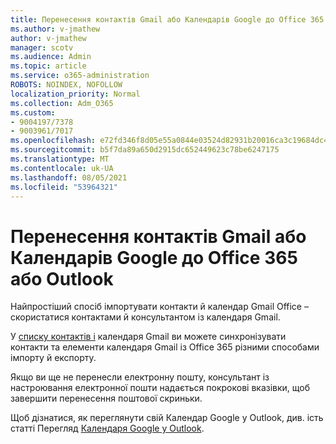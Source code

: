 ```yaml
---
title: Перенесення контактів Gmail або Календарів Google до Office 365 або Outlook
ms.author: v-jmathew
author: v-jmathew
manager: scotv
ms.audience: Admin
ms.topic: article
ms.service: o365-administration
ROBOTS: NOINDEX, NOFOLLOW
localization_priority: Normal
ms.collection: Adm_O365
ms.custom:
- 9004197/7378
- 9003961/7017
ms.openlocfilehash: e72fd346f8d05e55a0844e03524d82931b20016ca3c19684dc4cd12f3df621a3
ms.sourcegitcommit: b5f7da89a650d2915dc652449623c78be6247175
ms.translationtype: MT
ms.contentlocale: uk-UA
ms.lasthandoff: 08/05/2021
ms.locfileid: "53964321"
---
```

# <a name="migrate-gmail-contacts-or-google-calendars-to-office-365-or-outlook"></a>Перенесення контактів Gmail або Календарів Google до Office 365 або Outlook

Найпростіший спосіб імпортувати контакти й календар Gmail Office – скористатися контактами й консультантом із календаря Gmail.

У [списку контактів і](https://go.microsoft.com/fwlink/?linkid=2134386) календаря Gmail ви можете синхронізувати контакти та елементи календаря Gmail із Office 365 різними способами імпорту й експорту.

Якщо ви ще не перенесли електронну [](https://go.microsoft.com/fwlink/?linkid=2133951) пошту, консультант із настроювання електронної пошти надається покрокові вказівки, щоб завершити перенесення поштової скриньки.

Щоб дізнатися, як переглянути свій Календар Google у Outlook, див. ість статті Перегляд [Календаря Google у Outlook](https://go.microsoft.com/fwlink/?linkid=2083939).

